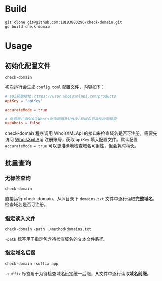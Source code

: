 # Build

``` shell
git clone git@github.com:18183883296/check-domain.git
go build check-domain
```

# Usage

## 初始化配置文件

``` shell
check-domain
```

初次运行会生成 `config.toml` 配置文件，内容如下：

``` toml
# api获取地址：https://user.whoisxmlapi.com/products
apiKey = "apiKey"

accurateMode = true

# 免费账户有500次Whois查询额度及100次/月域名可用性检测额度
useWhois = false
```

check-domain 程序调用 WhoisXMLApi 的接口来检查域名是否可注册，需要先访问 [WhoisXml Api](https://user.whoisxmlapi.com/) 注册账号，获取 `apiKey` 填入配置文件。默认配置 `accurateMode = true` 可以更准确地检查域名可用性，但会耗时稍长。

## 批量查询

### 无标签查询

``` shell
check-domain
```

直接运行 check-domain，从同目录下 `domains.txt` 文件中逐行读取**完整域名**，检查域名是否可注册。

### 指定读入文件

``` shell
check-domain -path ./method/domains.txt
```

`-path` 标签用于指定包含待检查域名的文本文件路径。

### 指定域名后缀

``` shell
check-domain -suffix app
```

`-suffix` 标签用于为待检查域名设定统一后缀，从文件中逐行读取**域名前缀**。
